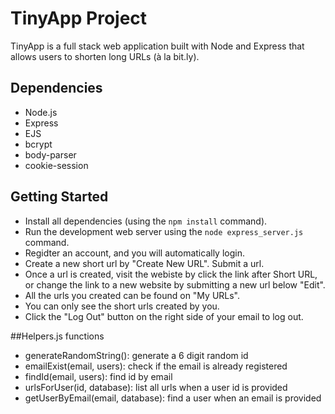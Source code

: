 # TinyApp Project

TinyApp is a full stack web application built with Node and Express that allows users to shorten long URLs (à la bit.ly).

## Dependencies

- Node.js
- Express
- EJS
- bcrypt
- body-parser
- cookie-session


## Getting Started

- Install all dependencies (using the `npm install` command).
- Run the development web server using the `node express_server.js` command.
- Regidter an account, and you will automatically login. 
- Create a new short url by "Create New URL". Submit a url. 
- Once a url is created, visit the webiste by click the link after Short URL, or change the link to a new website by submitting a new url below "Edit". 
- All the urls you created can be found on "My URLs". 
- You can only see the short urls created by you. 
- Click the "Log Out" button on the right side of your email to log out. 

##Helpers.js functions
- generateRandomString(): generate a 6 digit random id
- emailExist(email, users): check if the email is already registered
- findId(email, users): find id by email
- urlsForUser(id, database): list all urls when a user id is provided
- getUserByEmail(email, database): find a user when an email is provided
